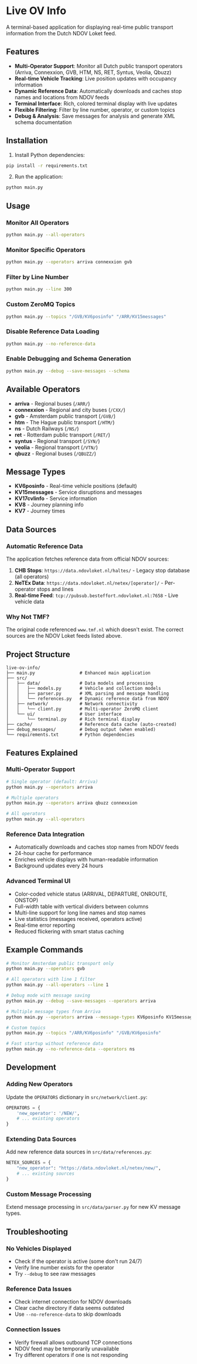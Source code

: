 # Live OV Info

A terminal-based application for displaying real-time public transport information from the Dutch NDOV Loket feed.

## Features

- **Multi-Operator Support**: Monitor all Dutch public transport operators (Arriva, Connexxion, GVB, HTM, NS, RET, Syntus, Veolia, Qbuzz)
- **Real-time Vehicle Tracking**: Live position updates with occupancy information
- **Dynamic Reference Data**: Automatically downloads and caches stop names and locations from NDOV feeds
- **Terminal Interface**: Rich, colored terminal display with live updates
- **Flexible Filtering**: Filter by line number, operator, or custom topics
- **Debug & Analysis**: Save messages for analysis and generate XML schema documentation

## Installation

1. Install Python dependencies:
```bash
pip install -r requirements.txt
```

2. Run the application:
```bash
python main.py
```

## Usage

### Monitor All Operators
```bash
python main.py --all-operators
```

### Monitor Specific Operators
```bash
python main.py --operators arriva connexxion gvb
```

### Filter by Line Number
```bash
python main.py --line 300
```

### Custom ZeroMQ Topics
```bash
python main.py --topics "/GVB/KV6posinfo" "/ARR/KV15messages"
```

### Disable Reference Data Loading
```bash
python main.py --no-reference-data
```

### Enable Debugging and Schema Generation
```bash
python main.py --debug --save-messages --schema
```

## Available Operators

- **arriva** - Regional buses (`/ARR/`)
- **connexxion** - Regional and city buses (`/CXX/`)
- **gvb** - Amsterdam public transport (`/GVB/`)
- **htm** - The Hague public transport (`/HTM/`)
- **ns** - Dutch Railways (`/NS/`)
- **ret** - Rotterdam public transport (`/RET/`)
- **syntus** - Regional transport (`/SYN/`)
- **veolia** - Regional transport (`/VTN/`)
- **qbuzz** - Regional buses (`/QBUZZ/`)

## Message Types

- **KV6posinfo** - Real-time vehicle positions (default)
- **KV15messages** - Service disruptions and messages
- **KV17cvlinfo** - Service information
- **KV8** - Journey planning info
- **KV7** - Journey times

## Data Sources

### Automatic Reference Data
The application fetches reference data from official NDOV sources:

1. **CHB Stops**: `https://data.ndovloket.nl/haltes/` - Legacy stop database (all operators)
2. **NeTEx Data**: `https://data.ndovloket.nl/netex/[operator]/` - Per-operator stops and lines
3. **Real-time Feed**: `tcp://pubsub.besteffort.ndovloket.nl:7658` - Live vehicle data

### Why Not TMF?
The original code referenced `www.tmf.nl` which doesn't exist. The correct sources are the NDOV Loket feeds listed above.

## Project Structure

```
live-ov-info/
├── main.py                 # Enhanced main application
├── src/
│   ├── data/               # Data models and processing
│   │   ├── models.py       # Vehicle and collection models
│   │   ├── parser.py       # XML parsing and message handling
│   │   └── references.py   # Dynamic reference data from NDOV
│   ├── network/            # Network connectivity
│   │   └── client.py       # Multi-operator ZeroMQ client
│   └── ui/                 # User interface
│       └── terminal.py     # Rich terminal display
├── cache/                  # Reference data cache (auto-created)
├── debug_messages/         # Debug output (when enabled)
└── requirements.txt        # Python dependencies
```

## Features Explained

### Multi-Operator Support
```bash
# Single operator (default: Arriva)
python main.py --operators arriva

# Multiple operators
python main.py --operators arriva qbuzz connexxion

# All operators
python main.py --all-operators
```

### Reference Data Integration
- Automatically downloads and caches stop names from NDOV feeds
- 24-hour cache for performance
- Enriches vehicle displays with human-readable information
- Background updates every 24 hours

### Advanced Terminal UI
- Color-coded vehicle status (ARRIVAL, DEPARTURE, ONROUTE, ONSTOP)
- Full-width table with vertical dividers between columns
- Multi-line support for long line names and stop names
- Live statistics (messages received, operators active)
- Real-time error reporting
- Reduced flickering with smart status caching

## Example Commands

```bash
# Monitor Amsterdam public transport only
python main.py --operators gvb

# All operators with line 1 filter
python main.py --all-operators --line 1

# Debug mode with message saving
python main.py --debug --save-messages --operators arriva

# Multiple message types from Arriva
python main.py --operators arriva --message-types KV6posinfo KV15messages

# Custom topics
python main.py --topics "/ARR/KV6posinfo" "/GVB/KV6posinfo"

# Fast startup without reference data
python main.py --no-reference-data --operators ns
```

## Development

### Adding New Operators
Update the `OPERATORS` dictionary in `src/network/client.py`:
```python
OPERATORS = {
    'new_operator': '/NEW/',
    # ... existing operators
}
```

### Extending Data Sources
Add new reference data sources in `src/data/references.py`:
```python
NETEX_SOURCES = {
    "new_operator": "https://data.ndovloket.nl/netex/new/",
    # ... existing sources
}
```

### Custom Message Processing
Extend message processing in `src/data/parser.py` for new KV message types.

## Troubleshooting

### No Vehicles Displayed
- Check if the operator is active (some don't run 24/7)
- Verify line number exists for the operator
- Try `--debug` to see raw messages

### Reference Data Issues
- Check internet connection for NDOV downloads
- Clear cache directory if data seems outdated
- Use `--no-reference-data` to skip downloads

### Connection Issues
- Verify firewall allows outbound TCP connections
- NDOV feed may be temporarily unavailable
- Try different operators if one is not responding
